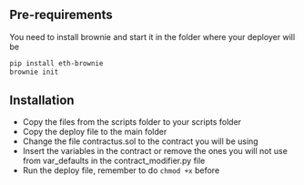 ## Pre-requirements
You need to install brownie and start it in the folder where your deployer will be
```bash
pip install eth-brownie 
brownie init
```
## Installation
- Copy the files from the scripts folder to your scripts folder
- Copy the deploy file to the main folder
- Change the file contractus.sol to the contract you will be using
- Insert the variables in the contract or remove the ones you will not use from var_defaults in the contract_modifier.py file
- Run the deploy file, remember to do ```chmod +x``` before